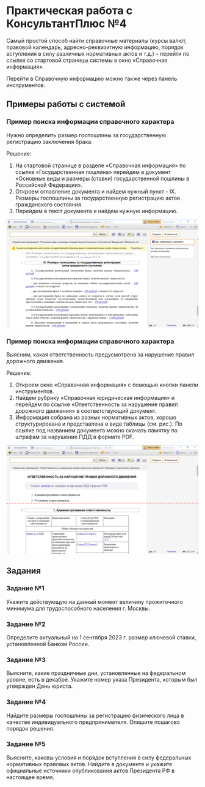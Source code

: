 # Практическая работа с КонсультантПлюс №4

Самый простой способ найти справочные материалы (курсы валют, правовой календарь, адресно-реквизитную информацию, порядок вступления в силу различных нормативных актов и т.д.) – перейти по ссылке со стартовой страницы системы в окно «Справочная информация».

Перейти в Справочную информацию можно также через панель инструментов.
  
## Примеры работы с системой

### Пример поиска информации справочного характера

Нужно определить размер госпошлины за государственную регистрацию заключения брака.

Решение:

1. На стартовой странице в разделе «Справочная информация» по ссылке «Государственная пошлина» перейдем в документ «Основные виды и размеры (ставки) государственной пошлины в Российской Федерации».
2. Откроем оглавление документа и найдем нужный пункт - IX. Размеры госпошлины за государственную регистрацию актов гражданского состояния.
3. Перейдем в текст документа и найдем нужную информацию.

![1](1.png)

### Пример поиска информации справочного характера

Выясним, какая ответственность предусмотрена за нарушение правил дорожного движения.

Решение:

1. Откроем окно «Справочная информация» с помощью кнопки панели инструментов.
2. Найдем рубрику «Справочная юридическая информация» и перейдем по ссылке «Ответственность за нарушение правил дорожного движения» в соответствующий документ.
3. Информация собрана из разных нормативных актов, хорошо структурирована и представлена в виде таблицы (см. рис.). По ссылке под названием документа можно скачать памятку по штрафам за нарушение ПДД в формате PDF.

![2](2.png)

## Задания

### Задание №1

Укажите действующую на данный момент величину прожиточного минимума для трудоспособного населения г. Москвы.

### Задание №2

Определите актуальный на 1 сентября 2023 г. размер ключевой ставки, установленной Банком России.

### Задание №3

Выясните, какие праздничные дни, установленные на федеральном уровне, есть в декабре. Укажите номер указа Президента, которым был утвержден День юриста.

### Задание №4

Найдите размеры госпошлины за регистрацию физического лица в качестве индивидуального предпринимателя. Опишите пошагово порядок решения.

### Задание №5

Выясните, каковы условия и порядок вступления в силу федеральных нормативных правовых актов. Найдите в документе и укажите официальные источники опубликования актов Президента РФ в настоящее время.
